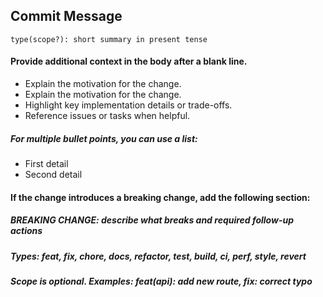 ## Commit Message
```
type(scope?): short summary in present tense
```
#### Provide additional context in the body after a blank line.
- Explain the motivation for the change.
- Explain the motivation for the change.
- Highlight key implementation details or trade-offs.
- Reference issues or tasks when helpful.

##### For multiple bullet points, you can use a list:
- First detail
- Second detail

#### If the change introduces a breaking change, add the following section:

##### BREAKING CHANGE: describe what breaks and required follow-up actions

##### Types: feat, fix, chore, docs, refactor, test, build, ci, perf, style, revert
##### Scope is optional. Examples: feat(api): add new route, fix: correct typo
